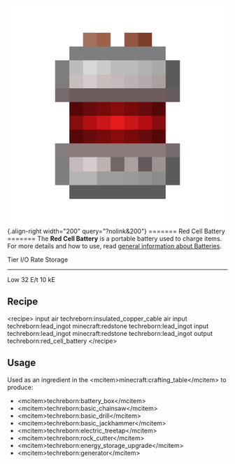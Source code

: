 ![Red Cell Battery](/media/mods/techreborn/red_cell_battery.png){.align-right width="200" query="?nolink&200"} ======= Red Cell Battery ======= The **Red Cell Battery** is a portable battery used to charge items. For more details and how to use, read [general information about Batteries](/energy/batteries).

  Tier   I/O Rate   Storage
  ------ ---------- ---------
  Low    32 E/t     10 kE

## Recipe

\<recipe\> input air techreborn:insulated_copper_cable air input techreborn:lead_ingot minecraft:redstone techreborn:lead_ingot input techreborn:lead_ingot minecraft:redstone techreborn:lead_ingot output techreborn:red_cell_battery \</recipe\>

## Usage

Used as an ingredient in the \<mcitem\>minecraft:crafting_table\</mcitem\> to produce:

- \<mcitem\>techreborn:battery_box\</mcitem\>
- \<mcitem\>techreborn:basic_chainsaw\</mcitem\>
- \<mcitem\>techreborn:basic_drill\</mcitem\>
- \<mcitem\>techreborn:basic_jackhammer\</mcitem\>
- \<mcitem\>techreborn:electric_treetap\</mcitem\>
- \<mcitem\>techreborn:rock_cutter\</mcitem\>
- \<mcitem\>techreborn:energy_storage_upgrade\</mcitem\>
- \<mcitem\>techreborn:generator\</mcitem\>
